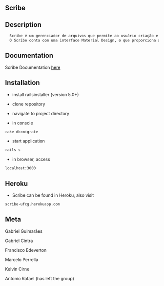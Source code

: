 ## Scribe

## Description

```sh
  Scribe é um gerenciador de arquivos que permite ao usuário criação e edição de arquivos do formato .txt e .md. 
  O Scribe conta com uma interface Material Design, o que proporciona ao usuário um ambiente confortável e bonito.
```

## Documentation

Scribe Documentation [here](https://github.com/gabrielguim/scribe-si1/blob/rails/Documento%20de%20projeto%20e%20decis%C3%B5es%20-%20Scribe.pdf)

## Installation

* install railsinstaller (version 5.0+) 

* clone repository

* navigate to project directory

* in console
```sh
rake db:migrate
```

* start application
```sh
rails s
```

* in browser, access
```sh
localhost:3000
```

## Heroku

* Scribe can be found in Heroku, also visit 

```sh
scribe-ufcg.herokuapp.com
```
## Meta

Gabriel Guimarães

Gabriel Cintra

Francisco Edeverton

Marcelo Perrella

Kelvin Cirne

Antonio Rafael (has left the group)
